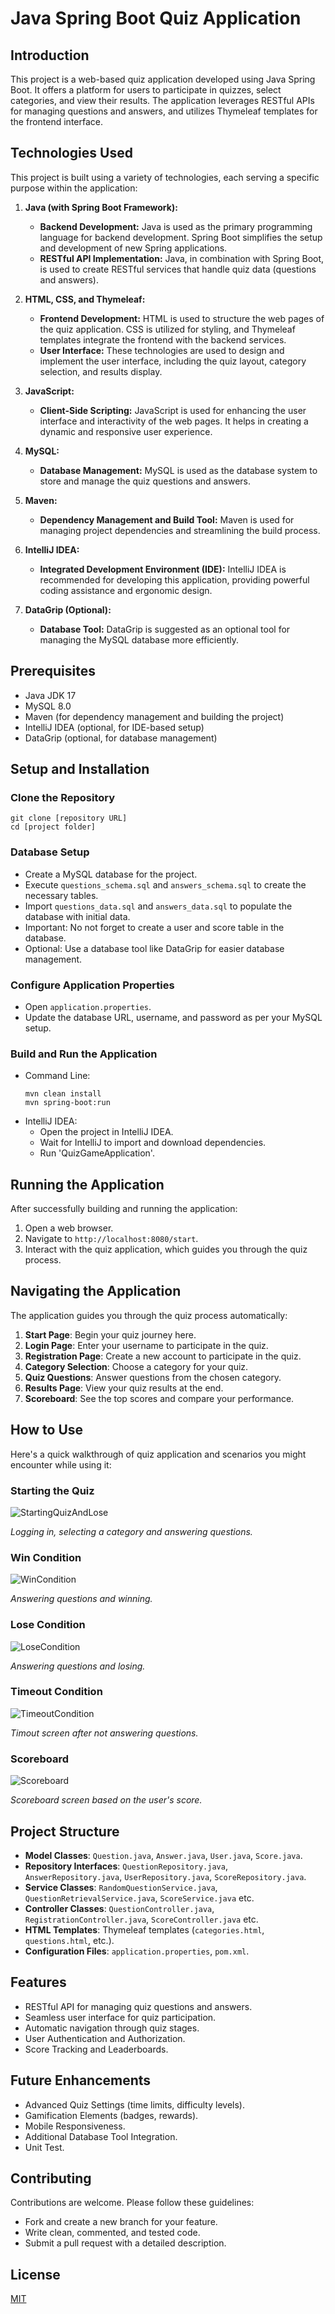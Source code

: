 # Java Spring Boot Quiz Application

## Introduction
This project is a web-based quiz application developed using Java Spring Boot. It offers a platform for users to participate in quizzes, select categories, and view their results. The application leverages RESTful APIs for managing questions and answers, and utilizes Thymeleaf templates for the frontend interface.

## Technologies Used

This project is built using a variety of technologies, each serving a specific purpose within the application:

1. **Java (with Spring Boot Framework):**
    - **Backend Development:** Java is used as the primary programming language for backend development. Spring Boot simplifies the setup and development of new Spring applications.
    - **RESTful API Implementation:** Java, in combination with Spring Boot, is used to create RESTful services that handle quiz data (questions and answers).

2. **HTML, CSS, and Thymeleaf:**
    - **Frontend Development:** HTML is used to structure the web pages of the quiz application. CSS is utilized for styling, and Thymeleaf templates integrate the frontend with the backend services.
    - **User Interface:** These technologies are used to design and implement the user interface, including the quiz layout, category selection, and results display.

3. **JavaScript:**
    - **Client-Side Scripting:** JavaScript is used for enhancing the user interface and interactivity of the web pages. It helps in creating a dynamic and responsive user experience.

4. **MySQL:**
    - **Database Management:** MySQL is used as the database system to store and manage the quiz questions and answers.

5. **Maven:**
    - **Dependency Management and Build Tool:** Maven is used for managing project dependencies and streamlining the build process.

6. **IntelliJ IDEA:**
    - **Integrated Development Environment (IDE):** IntelliJ IDEA is recommended for developing this application, providing powerful coding assistance and ergonomic design.

7. **DataGrip (Optional):**
    - **Database Tool:** DataGrip is suggested as an optional tool for managing the MySQL database more efficiently.

## Prerequisites
- Java JDK 17
- MySQL 8.0
- Maven (for dependency management and building the project)
- IntelliJ IDEA (optional, for IDE-based setup)
- DataGrip (optional, for database management)

## Setup and Installation

### Clone the Repository
```shell
git clone [repository URL]
cd [project folder]
```

### Database Setup
- Create a MySQL database for the project.
- Execute `questions_schema.sql` and `answers_schema.sql` to create the necessary tables.
- Import `questions_data.sql` and `answers_data.sql` to populate the database with initial data.
- Important: No not forget to create a user and score table in the database.
- Optional: Use a database tool like DataGrip for easier database management.

### Configure Application Properties
- Open `application.properties`.
- Update the database URL, username, and password as per your MySQL setup.

### Build and Run the Application
- Command Line:
  ```shell
  mvn clean install
  mvn spring-boot:run
  ```
- IntelliJ IDEA:
    - Open the project in IntelliJ IDEA.
    - Wait for IntelliJ to import and download dependencies.
    - Run 'QuizGameApplication'.

## Running the Application
After successfully building and running the application:
1. Open a web browser.
2. Navigate to `http://localhost:8080/start`.
3. Interact with the quiz application, which guides you through the quiz process.

## Navigating the Application
The application guides you through the quiz process automatically:
1. **Start Page**: Begin your quiz journey here.
2. **Login Page**: Enter your username to participate in the quiz.
3. **Registration Page**: Create a new account to participate in the quiz.
4. **Category Selection**: Choose a category for your quiz.
5. **Quiz Questions**: Answer questions from the chosen category.
6. **Results Page**: View your quiz results at the end.
7. **Scoreboard**: See the top scores and compare your performance.

## How to Use

Here's a quick walkthrough of quiz application and scenarios you might encounter while using it:

### Starting the Quiz
![StartingQuizAndLose](media/start.gif)

*Logging in, selecting a category and answering questions.*

### Win Condition
![WinCondition](media/win.gif)

*Answering questions and winning.*

### Lose Condition
![LoseCondition](media/lose.gif)

*Answering questions and losing.*

### Timeout Condition
![TimeoutCondition](media/timeout.gif)

*Timout screen after not answering questions.*
### Scoreboard
![Scoreboard](media/score.gif)

*Scoreboard screen based on the user's score.*

## Project Structure
- **Model Classes**: `Question.java`, `Answer.java`, `User.java`, `Score.java`.
- **Repository Interfaces**: `QuestionRepository.java`, `AnswerRepository.java`, `UserRepository.java`, `ScoreRepository.java`.
- **Service Classes**: `RandomQuestionService.java`, `QuestionRetrievalService.java`, `ScoreService.java` etc.
- **Controller Classes**: `QuestionController.java`, `RegistrationController.java`, `ScoreController.java` etc.
- **HTML Templates**: Thymeleaf templates (`categories.html`, `questions.html`, etc.).
- **Configuration Files**: `application.properties`, `pom.xml`.

## Features
- RESTful API for managing quiz questions and answers.
- Seamless user interface for quiz participation.
- Automatic navigation through quiz stages.
- User Authentication and Authorization.
- Score Tracking and Leaderboards.

## Future Enhancements

- Advanced Quiz Settings (time limits, difficulty levels).
- Gamification Elements (badges, rewards).
- Mobile Responsiveness.
- Additional Database Tool Integration.
- Unit Test.

## Contributing
Contributions are welcome. Please follow these guidelines:
- Fork and create a new branch for your feature.
- Write clean, commented, and tested code.
- Submit a pull request with a detailed description.

## License
[MIT](https://choosealicense.com/licenses/mit/)
